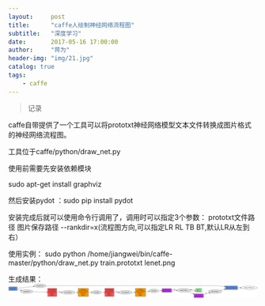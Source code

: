 ```yaml
---
layout:     post
title:      "caffe人绘制神经网络流程图"
subtitle:   "深度学习"
date:       2017-05-16 17:00:00
author:     "蒋为"
header-img: "img/21.jpg"
catalog: true
tags:
    - caffe
---
```

>记录

caffe自带提供了一个工具可以将prototxt神经网络模型文本文件转换成图片格式的神经网络流程图。

工具位于caffe/python/draw_net.py

使用前需要先安装依赖模块

sudo apt-get install graphviz

然后安装pydot ：sudo  pip install pydot

安装完成后就可以使用命令行调用了，调用时可以指定3个参数： prototxt文件路径   图片保存路径   --rankdir=x(流程图方向,可以指定LR  RL  TB  BT,默认LR从左到右）

使用实例：
sudo python /home/jiangwei/bin/caffe-master/python/draw_net.py train.prototxt lenet.png

生成结果：
<img src="/img/articleImg/lenet.png">

